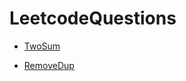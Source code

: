 # LeetcodeQuestions


- [TwoSum](https://github.com/mayqa001/LeetcodeQuestions/blob/main/TwoSum.js) 

- [RemoveDup](https://github.com/mayqa001/LeetcodeQuestions/blob/main/RemoveDup.js) 